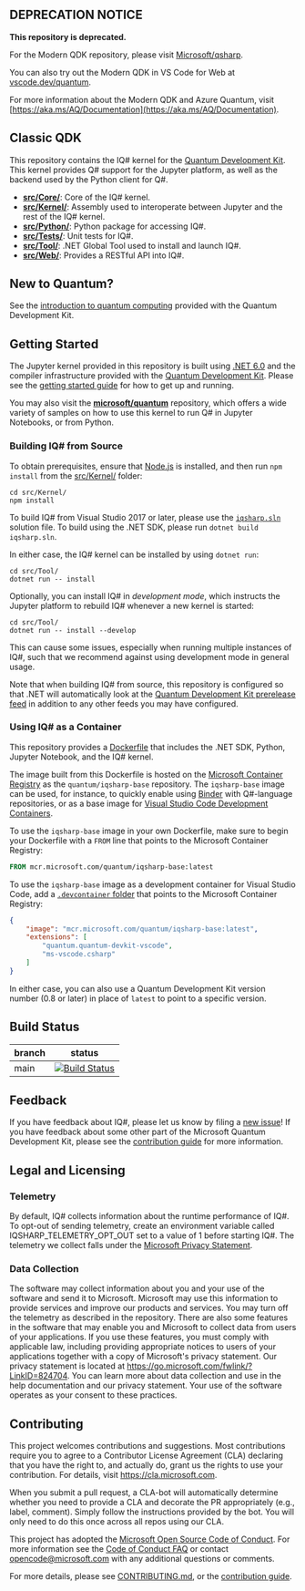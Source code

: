 ## DEPRECATION NOTICE

**This repository is deprecated.** 

For the Modern QDK repository, please visit [Microsoft/qsharp](http://github.com/microsoft/qsharp).

You can also try out the Modern QDK in VS Code for Web at [vscode.dev/quantum](http://vscode.dev/quantum).

For more information about the Modern QDK and Azure Quantum, visit [https://aka.ms/AQ/Documentation](https://aka.ms/AQ/Documentation).

## Classic QDK ##

This repository contains the IQ# kernel for the [Quantum Development Kit](https://docs.microsoft.com/azure/quantum/).
This kernel provides Q# support for the Jupyter platform, as well as the backend used by the Python client for Q#.

- **[src/Core/](./src/Core/)**: Core of the IQ# kernel.
- **[src/Kernel/](./src/Kernel/)**: Assembly used to interoperate between Jupyter and the rest of the IQ# kernel.
- **[src/Python/](./src/Python)**: Python package for accessing IQ#.
- **[src/Tests/](./src/Tests/)**: Unit tests for IQ#.
- **[src/Tool/](./src/Tool/)**: .NET Global Tool used to install and launch IQ#.
- **[src/Web/](./src/Web/)**: Provides a RESTful API into IQ#.

## New to Quantum? ##

See the [introduction to quantum computing](https://docs.microsoft.com/azure/quantum/concepts-overview) provided with the Quantum Development Kit.

## Getting Started ##

The Jupyter kernel provided in this repository is built using [.NET 6.0](https://dotnet.microsoft.com/download) and the compiler infrastructure provided with the [Quantum Development Kit](https://docs.microsoft.com/azure/quantum).
Please see the [getting started guide](https://docs.microsoft.com/azure/quantum/install-overview-qdk) for how to get up and running.

You may also visit the [**microsoft/quantum**](https://github.com/microsoft/quantum) repository, which offers a wide variety
of samples on how to use this kernel to run Q# in Jupyter Notebooks, or from Python.

### Building IQ# from Source ###

To obtain prerequisites, ensure that [Node.js](https://nodejs.org/) is installed, and then run `npm install` from the [src/Kernel/](./src/Kernel/) folder:

```
cd src/Kernel/
npm install
```

To build IQ# from Visual Studio 2017 or later, please use the [`iqsharp.sln`](./iqsharp.sln) solution file.
To build using the .NET SDK, please run `dotnet build iqsharp.sln`.

In either case, the IQ# kernel can be installed by using `dotnet run`:

```
cd src/Tool/
dotnet run -- install
```

Optionally, you can install IQ# in _development mode_, which instructs the Jupyter platform to rebuild IQ# whenever a new kernel is started:

```
cd src/Tool/
dotnet run -- install --develop
```

This can cause some issues, especially when running multiple instances of IQ#, such that we recommend against using development mode in general usage.

Note that when building IQ# from source, this repository is configured so that .NET will automatically look at the [Quantum Development Kit prerelease feed](https://dev.azure.com/ms-quantum-public/Microsoft%20Quantum%20(public)/_packaging?_a=feed&feed=alpha) in addition to any other feeds you may have configured.

### Using IQ# as a Container ###

This repository provides a [Dockerfile](./images/iqsharp-base/Dockerfile) that includes the .NET SDK, Python, Jupyter Notebook, and the IQ# kernel.

The image built from this Dockerfile is hosted on the [Microsoft Container Registry](https://github.com/microsoft/ContainerRegistry) as the `quantum/iqsharp-base` repository.
The `iqsharp-base` image can be used, for instance, to quickly enable using [Binder](https://mybinder.org/) with Q#-language repositories, or as a base image for [Visual Studio Code Development Containers](https://code.visualstudio.com/docs/remote/containers).

To use the `iqsharp-base` image in your own Dockerfile, make sure to begin your Dockerfile with a `FROM` line that points to the Microsoft Container Registry:

```Dockerfile
FROM mcr.microsoft.com/quantum/iqsharp-base:latest
```

To use the `iqsharp-base` image as a development container for Visual Studio Code, add a [`.devcontainer` folder](https://code.visualstudio.com/docs/remote/containers#_using-an-image-or-dockerfile) that points to the Microsoft Container Registry:

```json
{
    "image": "mcr.microsoft.com/quantum/iqsharp-base:latest",
    "extensions": [
        "quantum.quantum-devkit-vscode",
        "ms-vscode.csharp"
    ]
}
```

In either case, you can also use a Quantum Development Kit version number (0.8 or later) in place of `latest` to point to a specific version.

## Build Status ##

| branch | status    |
|--------|-----------|
| main | [![Build Status](https://dev.azure.com/ms-quantum-public/Microsoft%20Quantum%20(public)/_apis/build/status/microsoft.iqsharp?branchName=main)](https://dev.azure.com/ms-quantum-public/Microsoft%20Quantum%20(public)/_build/latest?definitionId=14&branchName=main) |

## Feedback ##

If you have feedback about IQ#, please let us know by filing a [new issue](https://github.com/microsoft/iqsharp/issues/new)!
If you have feedback about some other part of the Microsoft Quantum Development Kit, please see the [contribution guide](https://docs.microsoft.com/en-us/azure/quantum/contributing-overview) for more information.

## Legal and Licensing ##

### Telemetry ###

By default, IQ# collects information about the runtime performance of IQ#.
To opt-out of sending telemetry, create an environment variable called IQSHARP_TELEMETRY_OPT_OUT set to a value of 1 before starting IQ#.
The telemetry we collect falls under the [Microsoft Privacy Statement](https://privacy.microsoft.com/privacystatement).

### Data Collection ###

The software may collect information about you and your use of the software and send it to Microsoft. Microsoft may use this information to provide services and improve our products and services. You may turn off the telemetry as described in the repository. There are also some features in the software that may enable you and Microsoft to collect data from users of your applications. If you use these features, you must comply with applicable law, including providing appropriate notices to users of your applications together with a copy of Microsoft's privacy statement. Our privacy statement is located at https://go.microsoft.com/fwlink/?LinkID=824704. You can learn more about data collection and use in the help documentation and our privacy statement. Your use of the software operates as your consent to these practices.

## Contributing ##

This project welcomes contributions and suggestions.  Most contributions require you to agree to a
Contributor License Agreement (CLA) declaring that you have the right to, and actually do, grant us
the rights to use your contribution. For details, visit https://cla.microsoft.com.

When you submit a pull request, a CLA-bot will automatically determine whether you need to provide
a CLA and decorate the PR appropriately (e.g., label, comment). Simply follow the instructions
provided by the bot. You will only need to do this once across all repos using our CLA.

This project has adopted the [Microsoft Open Source Code of Conduct](https://opensource.microsoft.com/codeofconduct/).
For more information see the [Code of Conduct FAQ](https://opensource.microsoft.com/codeofconduct/faq/) or
contact [opencode@microsoft.com](mailto:opencode@microsoft.com) with any additional questions or comments.

For more details, please see [CONTRIBUTING.md](./CONTRIBUTING.md), or the [contribution guide](https://docs.microsoft.com/en-us/azure/quantum/contributing-overview).
